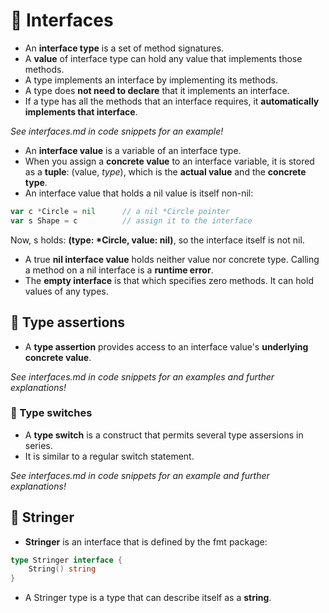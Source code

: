 # 🧬 Interfaces 


- An **interface type** is a set of method signatures. 
- A **value** of interface type can hold any value that implements those methods. 
- A type implements an interface by implementing its methods. 
- A type does **not need to declare** that it implements an interface. 
- If a type has all the methods that an interface requires, it **automatically implements that interface**. 

*See interfaces.md in code snippets for an example!*

- An **interface value** is a variable of an interface type. 
- When you assign a **concrete value** to an interface variable, it is stored as a **tuple**: (value, *type*), which is the **actual value** and the **concrete type**. 
- An interface value that holds a nil value is itself non-nil: 
```go 
var c *Circle = nil      // a nil *Circle pointer
var s Shape = c          // assign it to the interface
```
Now, s holds: **(type: *Circle, value: nil)**, so the interface itself is not nil. 
- A true **nil interface value** holds neither value nor concrete type. Calling a method on a nil interface is a **runtime error**. 
- The **empty interface** is that which specifies zero methods. It can hold values of any types. 

## 🚀 Type assertions 

- A **type assertion** provides access to an interface value's **underlying concrete value**.

*See interfaces.md in code snippets for an examples and further explanations!*

### 🔦 Type switches

- A **type switch** is a construct that permits several type assersions in series. 
- It is similar to a regular switch statement. 

*See interfaces.md in code snippets for an example and further explanations!*

## 🐝 Stringer 

- **Stringer** is an interface that is defined by the fmt package: 
```go 
type Stringer interface {
    String() string
}
```
- A Stringer type is a type that can describe itself as a **string**. 




